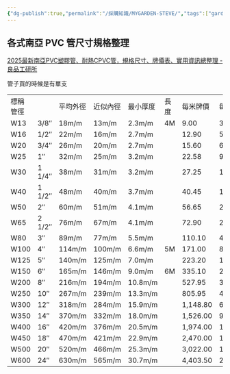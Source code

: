 ```yaml
---
{"dg-publish":true,"permalink":"/採購知識/MYGARDEN-STEVE/","tags":["gardenEntry"]}
---
```


## 各式南亞 PVC 管尺寸規格整理
[2025最新南亞PVC塑膠管、耐熱CPVC管，規格尺寸、牌價表、實用資訊總整理 - 良品工研所](https://www.ezneering.com/%e6%9c%80%e6%96%b0pvc%e7%ae%a1%e8%a6%8f%e6%a0%bc/#1)

管子買的時候是有單支

|      |        |        |        |         |     |          |           |
| ---- | ------ | ------ | ------ | ------- | --- | -------- | --------- |
| 標稱管徑 |        | 平均外徑   | 近似內徑   | 最小厚度    | 長度  | 每米牌價     | 每支牌價      |
| W13  | 3/8″   | 18m/m  | 13m/m  | 2.3m/m  | 4M  | 9.00     | 36.00     |
| W16  | 1/2″   | 22m/m  | 16m/m  | 2.7m/m  |     | 12.90    | 51.60     |
| W20  | 3/4″   | 26m/m  | 20m/m  | 2.7m/m  |     | 15.60    | 62.40     |
| W25  | 1″     | 32m/m  | 25m/m  | 3.2m/m  |     | 22.58    | 90.30     |
| W30  | 1 1/4″ | 38m/m  | 31m/m  | 3.2m/m  |     | 27.25    | 109.00    |
| W40  | 1 1/2″ | 48m/m  | 40m/m  | 3.7m/m  |     | 40.45    | 161.80    |
| W50  | 2″     | 60m/m  | 51m/m  | 4.1m/m  |     | 56.65    | 226.60    |
| W65  | 2 1/2″ | 76m/m  | 67m/m  | 4.1m/m  |     | 72.90    | 291.60    |
| W80  | 3″     | 89m/m  | 77m/m  | 5.5m/m  |     | 110.10   | 440.40    |
| W100 | 4″     | 114m/m | 100m/m | 6.6m/m  | 5M  | 171.00   | 855.00    |
| W125 | 5″     | 140m/m | 125m/m | 7.0m/m  |     | 223.20   | 1,116.00  |
| W150 | 6″     | 165m/m | 146m/m | 9.0m/m  | 6M  | 335.10   | 2,010.60  |
| W200 | 8″     | 216m/m | 194m/m | 10.8m/m |     | 527.95   | 3,167.70  |
| W250 | 10″    | 267m/m | 239m/m | 13.3m/m |     | 805.95   | 4,835.70  |
| W300 | 12″    | 318m/m | 284m/m | 15.9m/m |     | 1,148.80 | 6,892.80  |
| W350 | 14″    | 370m/m | 332m/m | 18.0m/m |     | 1,526.00 | 9,156.00  |
| W400 | 16″    | 420m/m | 376m/m | 20.5m/m |     | 1,974.00 | 11,844.00 |
| W450 | 18″    | 470m/m | 421m/m | 22.9m/m |     | 2,470.00 | 14,820.00 |
| W500 | 20″    | 520m/m | 466m/m | 25.3m/m |     | 3,022.00 | 18,132.00 |
| W600 | 24″    | 630m/m | 565m/m | 30.7m/m |     | 4,403.50 | 26,421.00 |
